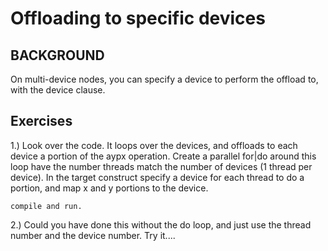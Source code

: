 # Offloading to specific devices

## BACKGROUND
On multi-device nodes, you can specify a device to
perform the offload to, with the device clause.

## Exercises

1.) Look over the code.
    It loops over the devices, and offloads to each device a
    portion  of the aypx operation.
    Create a parallel for|do around this loop have the number
    threads match the number of devices (1 thread per device).
    In the target construct specify a device for each thread to
    do a portion, and map x and y portions to the device. 
     
    compile and run.

2.) Could you have done this without the do loop, and just
    use the thread number and the device number.  Try it....
     
